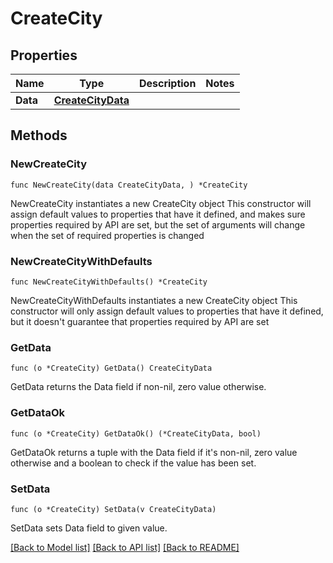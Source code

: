 # CreateCity

## Properties

Name | Type | Description | Notes
------------ | ------------- | ------------- | -------------
**Data** | [**CreateCityData**](CreateCityData.md) |  | 

## Methods

### NewCreateCity

`func NewCreateCity(data CreateCityData, ) *CreateCity`

NewCreateCity instantiates a new CreateCity object
This constructor will assign default values to properties that have it defined,
and makes sure properties required by API are set, but the set of arguments
will change when the set of required properties is changed

### NewCreateCityWithDefaults

`func NewCreateCityWithDefaults() *CreateCity`

NewCreateCityWithDefaults instantiates a new CreateCity object
This constructor will only assign default values to properties that have it defined,
but it doesn't guarantee that properties required by API are set

### GetData

`func (o *CreateCity) GetData() CreateCityData`

GetData returns the Data field if non-nil, zero value otherwise.

### GetDataOk

`func (o *CreateCity) GetDataOk() (*CreateCityData, bool)`

GetDataOk returns a tuple with the Data field if it's non-nil, zero value otherwise
and a boolean to check if the value has been set.

### SetData

`func (o *CreateCity) SetData(v CreateCityData)`

SetData sets Data field to given value.



[[Back to Model list]](../README.md#documentation-for-models) [[Back to API list]](../README.md#documentation-for-api-endpoints) [[Back to README]](../README.md)


